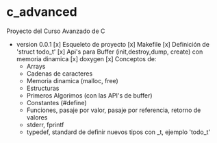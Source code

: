 # c_advanced
Proyecto del Curso Avanzado de C

* version 0.0.1
[x] Esqueleto de proyecto
[x] Makefile
[x] Definición de 'struct todo_t'
[x] Api's para Buffer (init,destroy,dump, create) con memoria dinamica
[x] doxygen
[x] Conceptos de:
    * Arrays
    * Cadenas de caracteres
    * Memoria dinamica (malloc, free)
    * Estructuras
    * Primeros Algorimos (con las API's de buffer)
    * Constantes (#define)
    * Funciones, pasaje por valor, pasaje por referencia, retorno de valores
    * stderr, fprintf
    * typedef, standard de definir nuevos tipos con _t, ejemplo 'todo_t'

